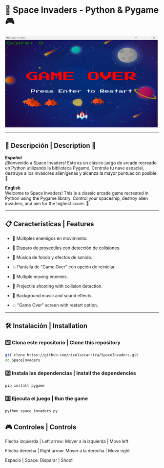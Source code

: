# 🚀 Space Invaders - Python & Pygame 🎮

<img src="image.png" alt="Vista previa del juego" width="500" height="300">


---

## 🌟 Descripción | Description 🌟

**Español**  
¡Bienvenido a Space Invaders! Este es un clásico juego de arcade recreado en Python utilizando la biblioteca Pygame. Controla tu nave espacial, destruye a los invasores alienígenas y alcanza la mayor puntuación posible. 🎯  

**English**  
Welcome to Space Invaders! This is a classic arcade game recreated in Python using the Pygame library. Control your spaceship, destroy alien invaders, and aim for the highest score. 🎯  

---

## 📋 Características | Features

- 👾 Múltiples enemigos en movimiento.
- 🚀 Disparo de proyectiles con detección de colisiones.
- 🌌 Música de fondo y efectos de sonido.
- 💥 Pantalla de "Game Over" con opción de reiniciar.


- 👾 Multiple moving enemies.
- 🚀 Projectile shooting with collision detection.
- 🌌 Background music and sound effects.
- 💥 "Game Over" screen with restart option.

---

## 🛠️ Instalación | Installation

### 1️⃣ Clona este repositorio | Clone this repository
```bash
git clone https://github.com/nicolascarrica/SpaceInvaders.git
cd SpaceInvaders
```
### 2️⃣ Instala las dependencias | Install the dependencies
```bash
pip install pygame
```
### 3️⃣ Ejecuta el juego | Run the game

```bash
python space_invaders.py
```
## 🎮 Controles | Controls
Flecha izquierda | Left arrow: Mover a la izquierda | Move left

Flecha derecha | Right arrow: Mover a la derecha | Move right

Espacio | Space: Disparar | Shoot

